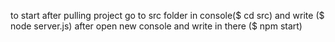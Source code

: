 to start after pulling project go to src folder in console($ cd src) and write ($ node server.js) after open new console and write in there ($ npm start)